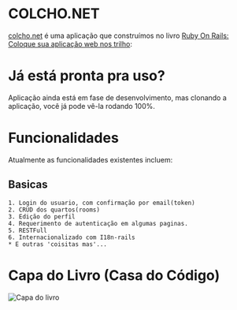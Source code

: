 COLCHO.NET
==========

[colcho.net](Colcho.net) é uma aplicação que construímos no livro [Ruby On Rails: Coloque sua aplicação web nos trilho](http://casadocodigo.com.br/products/ruby-on-rails-coloque-sua-aplicacao-web-nos-trilhos):

Já está pronta pra uso?
========================
Aplicação ainda está em fase de desenvolvimento, mas clonando a aplicação, você já pode vê-la rodando 100%.

Funcionalidades
========================

Atualmente as funcionalidades existentes incluem:
	
Basicas
---------------

	1. Login do usuario, com confirmação por email(token)
	2. CRUD dos quartos(rooms)
	3. Edição do perfil
	4. Requerimento de autenticação em algumas paginas.
	5. RESTFull
	6. Internacionalizado com I18n-rails
	* E outras 'coisitas mas'...

Capa do Livro (Casa do Código)
========================
![Capa do livro](http://cdn.shopify.com/s/files/1/0155/7645/products/rubyonrails-thumb-max_large.jpeg)



